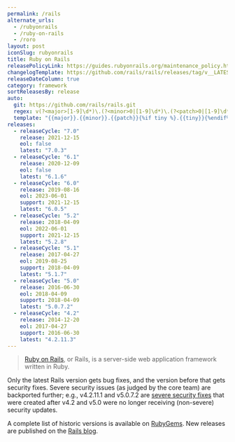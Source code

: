```yaml
---
permalink: /rails
alternate_urls:
  - /rubyonrails
  - /ruby-on-rails
  - /roro
layout: post
iconSlug: rubyonrails
title: Ruby on Rails
releasePolicyLink: https://guides.rubyonrails.org/maintenance_policy.html
changelogTemplate: https://github.com/rails/rails/releases/tag/v__LATEST__
releaseDateColumn: true
category: framework
sortReleasesBy: release
auto:
  git: https://github.com/rails/rails.git
  regex: v(?<major>[1-9]\d*)\.(?<minor>0|[1-9]\d*)\.(?<patch>0|[1-9]\d*)(\.(?<tiny>0|[1-9]\d*))?$
  template: "{{major}}.{{minor}}.{{patch}}{%if tiny %}.{{tiny}}{%endif%}"
releases:
  - releaseCycle: "7.0"
    release: 2021-12-15
    eol: false
    latest: "7.0.3"
  - releaseCycle: "6.1"
    release: 2020-12-09
    eol: false
    latest: "6.1.6"
  - releaseCycle: "6.0"
    release: 2019-08-16
    eol: 2023-06-01
    support: 2021-12-15
    latest: "6.0.5"
  - releaseCycle: "5.2"
    release: 2018-04-09
    eol: 2022-06-01
    support: 2021-12-15
    latest: "5.2.8"
  - releaseCycle: "5.1"
    release: 2017-04-27
    eol: 2019-08-25
    support: 2018-04-09
    latest: "5.1.7"
  - releaseCycle: "5.0"
    release: 2016-06-30
    eol: 2018-04-09
    support: 2018-04-09
    latest: "5.0.7.2"
  - releaseCycle: "4.2"
    release: 2014-12-20
    eol: 2017-04-27
    support: 2016-06-30
    latest: "4.2.11.3"
---
```


>[Ruby on Rails](https://rubyonrails.org/), or Rails, is a server-side web application framework written in Ruby.

Only the latest Rails version gets bug fixes, and the version before that gets security fixes. Severe security issues (as judged by the core team) are backported further; e.g., v4.2.11.1 and v5.0.7.2 are [severe security fixes](https://weblog.rubyonrails.org/2019/3/13/Rails-4-2-5-1-5-1-6-2-have-been-released/) that were created after v4.2 and v5.0 were no longer receiving (non-severe) security updates.

A complete list of historic versions is available on [RubyGems](https://rubygems.org/gems/rails/versions). New releases are published on the [Rails blog](https://rubyonrails.org/category/releases).
